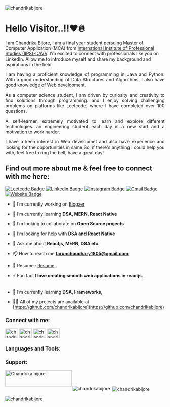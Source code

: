 <p align="left"> <img src="https://komarev.com/ghpvc/?username=chandrikabijore&label=Profile%20views&color=0e75b6&style=flat" alt="chandrikabijore" /> </p>

# Hello Visitor..!!❤️🔥 

<!-- <img align="right" alt="coding" width="400" src="https://media.tenor.com/images/7db4eaa3e47272c8e58ee018fc390b7d/tenor.gif">  -->

 
<!-- This is [Chandrika Bijore](https://www.linkedin.com/in/chandrika-bijore-772ab1227/), I am a final year student persuing Master of Computer Application (MCA) from International Institute of Professional Studies (IIPS)-DAVV. I'm excited to connect with professionals like you on LinkedIn. Allow me to introduce myself and share my background and aspirations in the field.

I am having a proficient knowledge of programming in Java and Python. With a good understanding of Data Structures and Algorithms, I also have good knowledge of Web development.

As a computer science student, I am driven by curiosity and creativity to find solutions through programming. and I enjoy solving challenging problems on platforms like Leetcode, where I have completed over 100 questions. 

A self-learner, extremely motivated to learn and explore different technologies. an engineering student each day is a new start and a motivation to work harder. 
 
I have a keen interest in Web developmet and also have experience and looking for the opportunities in same So, if there's anything I could help you with, feel free to ring the bell, have a great day! -->

I am [Chandrika Bijore](https://www.linkedin.com/in/chandrika-bijore-772ab1227/), I am a final year student persuing Master of Computer Application (MCA) from [International Institute of Professional Studies (IIPS)-DAVV](https://iips.edu.in/). I'm excited to connect with professionals like you on LinkedIn. Allow me to introduce myself and share my background and aspirations in the field.

<p align="justify">I am having a proficient knowledge of programming in Java and Python. With a good understanding of Data Structures and Algorithms, I also have good knowledge of Web development.</p> 

<p align="justify">As a computer science student, I am driven by curiosity and creativity to find solutions through programming. and I enjoy solving challenging problems on platforms like Leetcode, where I have completed over 100 questions. </p>

<p align="justify">A self-learner, extremely motivated to learn and explore different technologies. an engineering student each day is a new start and a motivation to work harder.</p>

<p align="justify">I have a keen interest in Web developmet and also have experience and looking for the opportunities in same So, if there's anything I could help you with, feel free to ring the bell, have a great day!</p>

<!-- <p align="center"> <a href="https://github.com/ryo-ma/github-profile-trophy"><img src="https://github-profile-trophy.vercel.app/?username=tarunchoudhary1805" alt="tarunchoudhary1805" /></a> </p> -->

## Find out more about me & feel free to connect with me here:

[![Leetcode Badge](https://img.shields.io/badge/-tarunchoudhary1805-orange?style=flat-square&logo=Leetcode&logoColor=white&link=https://www.leetcode.com/Tarunchoudhary1805/)](https://leetcode.com/chandrikabijore/)
[![Linkedin Badge](https://img.shields.io/badge/-tarunchoudhary1805-blue?style=flat-square&logo=Linkedin&logoColor=white&link=https://www.linkedin.com/in/tarunchoudhary1805/)](https://www.linkedin.com/in/tarunchoudhary1805/)
[![Instagram Badge](https://img.shields.io/badge/-_tarun_choudhary__-purple?style=flat-square&logo=instagram&logoColor=white&link=https://instagram.com/_tarun_choudhary__/)](https://www.instagram.com/_tarun_choudhary__/)
[![Gmail Badge](https://img.shields.io/badge/-tarunchoudhary1805@gmail.com-c14438?style=flat-square&logo=Gmail&logoColor=white&link=mailto:tarunchoudhary1805@gmail.com)](mailto:tarunchoudhary1805@gmail.com)
[![Website Badge](https://img.shields.io/badge/-Portfolio-black?style=flat-square&logo=Wordpress&logoColor=white&link=https://tarunchoudhary1805.github.io/portfolio)](https://tarunchoudhary1805.github.io/portfolio)

- 🔭 I’m currently working on [Blogxer](blogxer.onrender.com)

- 🌱 I’m currently learning **DSA, MERN, React Native**

- 👯 I’m looking to collaborate on **Open Source projects**

- 🤝 I’m looking for help with **DSA and React Native**

- 💬 Ask me about **Reactjs, MERN, DSA etc.**

- 📫 How to reach me **tarunchoudhary1805@gmail.com**

- 🧾 Resume : [Resume](https://drive.google.com/file/d/1y96_8-OADU5GLsuLecEwBa-3CeW0WGJs/view?usp=sharing)

- ⚡ Fun fact **I love creating smooth web applications in reactjs.**























<p align="left"> <a href="https://twitter.com/" target="blank"><img src="https://img.shields.io/twitter/follow/?logo=twitter&style=for-the-badge" alt="" /></a> </p>

- 🌱 I’m currently learning **DSA, Frameworks,**

- 👨‍💻 All of my projects are available at [https://github.com/chandrikabijore](https://github.com/chandrikabijore)

<h3 align="left">Connect with me:</h3>
<p align="left">
<a href="https://linkedin.com/in/chandrika bijore" target="blank"><img align="center" src="https://raw.githubusercontent.com/rahuldkjain/github-profile-readme-generator/master/src/images/icons/Social/linked-in-alt.svg" alt="chandrika bijore" height="30" width="40" /></a>
<a href="https://instagram.com/chandrika_bijore_3072" target="blank"><img align="center" src="https://raw.githubusercontent.com/rahuldkjain/github-profile-readme-generator/master/src/images/icons/Social/instagram.svg" alt="chandrika_bijore_3072" height="30" width="40" /></a>
<!-- <a href="https://www.codechef.com/users/chandrika bijore" target="blank"><img align="center" src="https://cdn.jsdelivr.net/npm/simple-icons@3.1.0/icons/codechef.svg" alt="chandrika bijore" height="30" width="40" /></a>
<a href="https://www.hackerrank.com/chandrika bijore" target="blank"><img align="center" src="https://raw.githubusercontent.com/rahuldkjain/github-profile-readme-generator/master/src/images/icons/Social/hackerrank.svg" alt="chandrika bijore" height="30" width="40" /></a> -->
<a href="https://www.leetcode.com/chandrika bijore" target="blank"><img align="center" src="https://raw.githubusercontent.com/rahuldkjain/github-profile-readme-generator/master/src/images/icons/Social/leet-code.svg" alt="chandrika bijore" height="30" width="40" /></a>
<!-- <a href="https://www.hackerearth.com/@chandrikabijore" target="blank"><img align="center" src="https://raw.githubusercontent.com/rahuldkjain/github-profile-readme-generator/master/src/images/icons/Social/hackerearth.svg" alt="@chandrikabijore" height="30" width="40" /></a> -->
<a href="https://auth.geeksforgeeks.org/user/chandrikabijore" target="blank"><img align="center" src="https://raw.githubusercontent.com/rahuldkjain/github-profile-readme-generator/master/src/images/icons/Social/geeks-for-geeks.svg" alt="chandrikabijore" height="30" width="40" /></a>
</p>

<h3 align="left">Languages and Tools:</h3>
<!-- <p align="left"> <a href="https://angular.io" target="_blank" rel="noreferrer"> <img src="https://raw.githubusercontent.com/devicons/devicon/master/icons/angularjs/angularjs-original-wordmark.svg" alt="angularjs" width="40" height="40"/> </a> <a href="https://backbonejs.org" target="_blank" rel="noreferrer"> <img src="https://raw.githubusercontent.com/devicons/devicon/master/icons/backbonejs/backbonejs-original-wordmark.svg" alt="backbonejs" width="40" height="40"/> </a> <a href="https://getbootstrap.com" target="_blank" rel="noreferrer"> <img src="https://raw.githubusercontent.com/devicons/devicon/master/icons/bootstrap/bootstrap-plain-wordmark.svg" alt="bootstrap" width="40" height="40"/> </a> <a href="https://www.cprogramming.com/" target="_blank" rel="noreferrer"> <img src="https://raw.githubusercontent.com/devicons/devicon/master/icons/c/c-original.svg" alt="c" width="40" height="40"/> </a> <a href="https://www.w3schools.com/cpp/" target="_blank" rel="noreferrer"> <img src="https://raw.githubusercontent.com/devicons/devicon/master/icons/cplusplus/cplusplus-original.svg" alt="cplusplus" width="40" height="40"/> </a> <a href="https://www.w3schools.com/css/" target="_blank" rel="noreferrer"> <img src="https://raw.githubusercontent.com/devicons/devicon/master/icons/css3/css3-original-wordmark.svg" alt="css3" width="40" height="40"/> </a> <a href="https://www.djangoproject.com/" target="_blank" rel="noreferrer"> <img src="https://cdn.worldvectorlogo.com/logos/django.svg" alt="django" width="40" height="40"/> </a> <a href="https://git-scm.com/" target="_blank" rel="noreferrer"> <img src="https://www.vectorlogo.zone/logos/git-scm/git-scm-icon.svg" alt="git" width="40" height="40"/> </a> <a href="https://www.w3.org/html/" target="_blank" rel="noreferrer"> <img src="https://raw.githubusercontent.com/devicons/devicon/master/icons/html5/html5-original-wordmark.svg" alt="html5" width="40" height="40"/> </a> <a href="https://www.java.com" target="_blank" rel="noreferrer"> <img src="https://raw.githubusercontent.com/devicons/devicon/master/icons/java/java-original.svg" alt="java" width="40" height="40"/> </a> <a href="https://developer.mozilla.org/en-US/docs/Web/JavaScript" target="_blank" rel="noreferrer"> <img src="https://raw.githubusercontent.com/devicons/devicon/master/icons/javascript/javascript-original.svg" alt="javascript" width="40" height="40"/> </a> <a href="https://www.mongodb.com/" target="_blank" rel="noreferrer"> <img src="https://raw.githubusercontent.com/devicons/devicon/master/icons/mongodb/mongodb-original-wordmark.svg" alt="mongodb" width="40" height="40"/> </a> <a href="https://www.mysql.com/" target="_blank" rel="noreferrer"> <img src="https://raw.githubusercontent.com/devicons/devicon/master/icons/mysql/mysql-original-wordmark.svg" alt="mysql" width="40" height="40"/> </a> <a href="https://nodejs.org" target="_blank" rel="noreferrer"> <img src="https://raw.githubusercontent.com/devicons/devicon/master/icons/nodejs/nodejs-original-wordmark.svg" alt="nodejs" width="40" height="40"/> </a> <a href="https://www.python.org" target="_blank" rel="noreferrer"> <img src="https://raw.githubusercontent.com/devicons/devicon/master/icons/python/python-original.svg" alt="python" width="40" height="40"/> </a> <a href="https://reactjs.org/" target="_blank" rel="noreferrer"> <img src="https://raw.githubusercontent.com/devicons/devicon/master/icons/react/react-original-wordmark.svg" alt="react" width="40" height="40"/> </a> <a href="https://webpack.js.org" target="_blank" rel="noreferrer"> <img src="https://raw.githubusercontent.com/devicons/devicon/d00d0969292a6569d45b06d3f350f463a0107b0d/icons/webpack/webpack-original-wordmark.svg" alt="webpack" width="40" height="40"/> </a> </p> -->

<h3 align="left">Support:</h3>
<p><a href="https://www.buymeacoffee.com/Chandrika bijore"> <img align="left" src="https://cdn.buymeacoffee.com/buttons/v2/default-yellow.png" height="50" width="210" alt="Chandrika bijore" /></a></p><br><br>

<p><img align="left" src="https://github-readme-stats.vercel.app/api/top-langs?username=chandrikabijore&show_icons=true&locale=en&layout=compact" alt="chandrikabijore" /></p>

<p>&nbsp;<img align="center" src="https://github-readme-stats.vercel.app/api?username=chandrikabijore&show_icons=true&locale=en" alt="chandrikabijore" /></p>

<p><img align="center" src="https://github-readme-streak-stats.herokuapp.com/?user=chandrikabijore&" alt="chandrikabijore" /></p>
